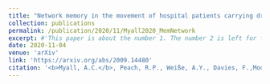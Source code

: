 ```yaml
---
title: "Network memory in the movement of hospital patients carrying drug-resistant bacteria"
collection: publications
permalink: /publication/2020/11/Myall2020_MemNetwork
excerpt: #'This paper is about the number 1. The number 2 is left for future work.'
date: 2020-11-04
venue: 'arXiv'
link: 'https://arxiv.org/abs/2009.14480'
citation: '<b>Myall, A.C.</b>, Peach, R.P., Weiße, A.Y., Davies, F.,Mookerjee, S., Holmes, A. and Barahona, M., 2020. <i>Network memory in the movement of hospital patients carrying drug-resistant bacteria</i>. arxiv.'
---
```


